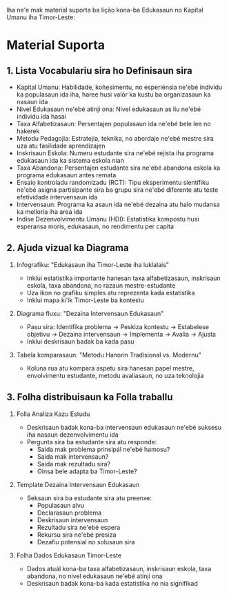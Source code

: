 Iha ne'e mak material suporta ba lição kona-ba Edukasaun no Kapital Umanu iha Timor-Leste:

# Material Suporta

## 1. Lista Vocabulariu sira ho Definisaun sira
- Kapital Umanu: Habilidade, koñesimentu, no esperiénsia ne'ebé individu ka populasaun ida iha, haree husi valór ka kustu ba organizasaun ka nasaun ida
- Nivel Edukasaun ne'ebé atinji ona: Nivel edukasaun as liu ne'ebé individu ida hasai
- Taxa Alfabetizasaun: Persentajen populasaun ida ne'ebé bele lee no hakerek
- Metodu Pedagojia: Estratejia, teknika, no abordaje ne'ebé mestre sira uza atu fasilidade aprendizajen
- Inskrisaun Eskola: Numeru estudante sira ne'ebé rejista iha programa edukasaun ida ka sistema eskola nian
- Taxa Abandona: Persentajen estudante sira ne'ebé abandona eskola ka programa edukasaun antes remata
- Ensaio kontroladu randomizadu (RCT): Tipu eksperimentu sientífiku ne'ebé asigna partisipante sira ba grupu sira ne'ebé diferente atu teste efetividade intervensaun ida
- Intervensaun: Programa ka asaun ida ne'ebé dezaina atu halo mudansa ka melloria iha area ida
- Indise Dezenvolvimentu Umanu (HDI): Estatistika kompostu husi esperansa moris, edukasaun, no rendimentu per capita

## 2. Ajuda vizual ka Diagrama

1. Infografiku: "Edukasaun iha Timor-Leste iha luklalais"
   - Inklui estatistika importante hanesan taxa alfabetizasaun, inskrisaun eskola, taxa abandona, no razaun mestre-estudante
   - Uza ikon no grafiku simples atu reprezenta kada estatistika
   - Inklui mapa ki'ik Timor-Leste ba kontestu

2. Diagrama fluxu: "Dezaina Intervensaun Edukasaun"
   - Pasu sira: Identifika problema → Peskiza kontestu → Estabelese objetivu → Dezaina intervensaun → Implementa → Avalia → Ajusta
   - Inklui deskrisaun badak ba kada pasu

3. Tabela komparasaun: "Metodu Hanorin Tradisional vs. Modernu"
   - Koluna rua atu kompara aspetu sira hanesan papel mestre, envolvimentu estudante, metodu avaliasaun, no uza teknolojia

## 3. Folha distribuisaun ka Folla traballu

1. Folla Analiza Kazu Estudu
   - Deskrisaun badak kona-ba intervensaun edukasaun ne'ebé suksesu iha nasaun dezenvolvimentu ida
   - Pergunta sira ba estudante sira atu responde:
     * Saida mak problema prinsipál ne'ebé hamosu?
     * Saida mak intervensaun?
     * Saida mak rezultadu sira?
     * Oinsa bele adapta ba Timor-Leste?

2. Template Dezaina Intervensaun Edukasaun
   - Seksaun sira ba estudante sira atu preenxe:
     * Populasaun alvu
     * Declarasaun problema
     * Deskrisaun intervensaun
     * Rezultadu sira ne'ebé espera
     * Rekursu sira ne'ebé presiza
     * Dezafiu potensial no solusaun sira

3. Folha Dados Edukasaun Timor-Leste
   - Dados atuál kona-ba taxa alfabetizasaun, inskrisaun eskola, taxa abandona, no nivel edukasaun ne'ebé atinji ona
   - Deskrisaun badak kona-ba kada estatistika no nia signifikad